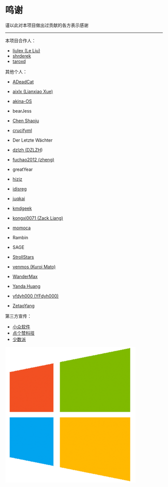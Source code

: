 # 鸣谢

谨以此对本项目做出过贡献的各方表示感谢

---

本项目合作人：

* [liulex \(Le Liu\)](https://github.com/liulex)
* [shrderek](https://github.com/shrderek)
* [taroxd](https://github.com/taroxd)

其他个人：

* [ADeadCat](https://github.com/ADeadCat)
* [aixlx \(Lianxiao Xue\)](#)

* [akina-OS](https://github.com/akina-OS)

* bearJess

* [Chen Shaoju](https://github.com/chenshaoju)

* [crucifyml](https://github.com/crucifyml)

* Der Letzte Wächter

* [dzlzh \(DZLZH](https://github.com/dzlzh)\)

* [fuchao2012 \(zheng\)](https://github.com/fuchao2012)

* greatYear

* [hizjz](#)

* [idisreg](#)

* [juqkai](#)

* [kmdgeek](https://github.com/kmdgeek)

* [kongxi0071 \(Zack Liang\)](https://github.com/kongxi0071)

* [momoca](https://github.com/momoca)

* Rambin

* SAGE

* [StrollStars](https://github.com/StrollStars)

* [venmos \(Kuroi Mato\)](https://github.com/venmos)

* [WanderMax](https://github.com/WanderMax)

* [Yanda Huang](https://github.com/yodahuang)

* [yfdyh000 \(YFdyh000\)](#)

* [ZetaoYang](https://github.com/ZetaoYang)

第三方宣传：

* [小众软件](http://www.appinn.com/windows-apps-that-amaze-us/)
* [点个赞科技](http://wiki.jjboom.com/doku.php?id=专题策划:常用软件建议)
* [少数派](https://sspai.com/post/38866)

![](/assets/windows_logo.png)

